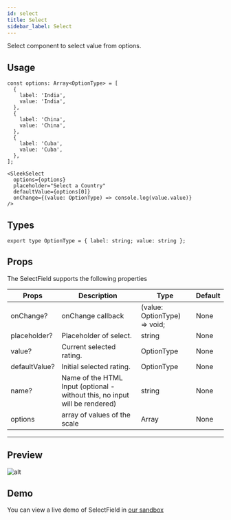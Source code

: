 ```yaml
---
id: select
title: Select
sidebar_label: Select
---
```


Select component to select value from options.

## Usage

```
const options: Array<OptionType> = [
  {
    label: 'India',
    value: 'India',
  },
  {
    label: 'China',
    value: 'China',
  },
  {
    label: 'Cuba',
    value: 'Cuba',
  },
];

<SleekSelect
  options={options}
  placeholder="Select a Country"
  defaultValue={options[0]}
  onChange={(value: OptionType) => console.log(value.value)}
/>
```

## Types
```
export type OptionType = { label: string; value: string };
```

## Props
The SelectField supports the following properties

Props                             | Description                             | Type                              | Default
----------------------------------|-----------------------------------------|-----------------------------------|-----------
onChange?                         | onChange callback                       | (value: OptionType) => void;      | None
placeholder?                      | Placeholder of select.                  | string                            | None
value?                            | Current selected rating.                | OptionType                        | None
defaultValue?                     | Initial selected rating.                | OptionType                        | None
name?                             | Name of the HTML Input (optional - without this, no input will be rendered) | string | None
options                           | array of values of the scale            | Array<OptionType>                 | None
----------------------------------------------------------------------------------------------------------------------------

## Preview
![alt](/img/select.png)

## Demo
You can view a live demo of SelectField in [our sandbox](https://codesandbox.io/s/v004-byyzz)

